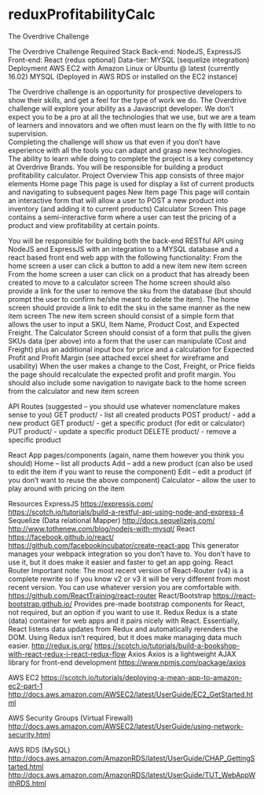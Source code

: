 # reduxProfitabilityCalc
The Overdrive Challenge

The Overdrive Challenge
Required Stack
Back-end: NodeJS, ExpressJS
Front-end: React (redux optional)
Data-tier: MYSQL (sequelize integration)
Deployment
AWS EC2 with Amazon Linux or Ubuntu @ latest (currently 16.02)
MYSQL (Deployed in AWS RDS or installed on the EC2 instance)

The Overdrive challenge is an opportunity for prospective developers to show their skills, and get a feel for the type of work we do.  The Overdrive challenge will explore your ability as a Javascript developer.  We don’t expect you to be a pro at all the technologies that we use, but we are a team of learners and innovators and we often must learn on the fly with little to no supervision.  
Completing the challenge will show us that even if you don’t have experience with all the tools you can adapt and grasp new technologies.  The ability to learn while doing to complete the project is a key competency at Overdrive Brands.
You will be responsible for building a product profitability calculator.
Project Overview
This app consists of three major elements
Home page
This page is used for display a list of current products and navigating to subsequent pages
New Item page
This page will contain an interactive form that will allow a user to POST a new product into inventory (and adding it to current products)
Calculator Screen
This page contains a semi-interactive form where a user can test the pricing of a product and view profitability at certain points.

You will be responsible for building both the back-end RESTful API using NodeJS and ExpressJS with an integration to a MYSQL database and a react based front end web app with the following functionality:
From the home screen a user can click a button to add a new item new item screen
From the home screen a user can click on a product that has already been created to move to a calculator screen
The home screen should also provide a link for the user to remove the sku from the database (but should prompt the user to confirm he/she meant to delete the item).
The home screen should provide a link to edit the sku in the same manner as the new item screen
The new item screen should consist of a simple form that allows the user to input a SKU, Item Name, Product Cost, and Expected Freight.
The Calculator Screen should consist of a form that pulls the given SKUs data (per above) into a form that the user can manipulate (Cost and Freight) plus an additional input box for price and a calculation for Expected Profit and Profit Margin (see attached excel sheet for wireframe and usability)
When the user makes a change to the Cost, Freight, or Price fields the page should recalculate the expected profit and profit margin.
You should also include some navigation to navigate back to the home screen from the calculator and new item screen

API Routes (suggested – you should use whatever nomenclature makes sense to you)
GET product/ - list all created products
POST product/ - add a new product
GET product/<SKU> - get a specific product (for edit or calculator)
PUT product/<SKU> - update a specific product
DELETE product/<SKU> - remove a specific product

React App pages/components (again, name them however you think you should)
Home – list all products
Add – add a new product (can also be used to edit the item if you want to reuse the component)
Edit – edit a product (if you don’t want to reuse the above component)
Calculator – allow the user to play around with pricing on the item

Resources
ExpressJS
https://expressjs.com/
https://scotch.io/tutorials/build-a-restful-api-using-node-and-express-4
Sequelize (Data relational Mapper)
http://docs.sequelizejs.com/
http://www.tothenew.com/blog/nodejs-with-mysql/
React
https://facebook.github.io/react/
https://github.com/facebookincubator/create-react-app
This generator manages your webpack integration so you don’t have to.  You don’t have to use it, but it does make it easier and faster to get an app going.
React Router
Important note:  The most recent version of React-Router (v4) is a complete rewrite so if you know v2 or v3 it will be very different from most recent version.  You can use whatever version you are comfortable with.
https://github.com/ReactTraining/react-router
React/Bootstrap
https://react-bootstrap.github.io/
Provides pre-made bootstrap components for React, not required, but an option if you want to use it.
Redux
Redux is a state (data) container for web apps and it pairs nicely with React.  Essentially, React listens data updates from Redux and automatically rerenders the DOM.  Using Redux isn’t required, but it does make managing data much easier.
http://redux.js.org/
https://scotch.io/tutorials/build-a-bookshop-with-react-redux-i-react-redux-flow
Axios
Axios is a lightweight AJAX library for front-end development
https://www.npmjs.com/package/axios

AWS EC2
https://scotch.io/tutorials/deploying-a-mean-app-to-amazon-ec2-part-1
http://docs.aws.amazon.com/AWSEC2/latest/UserGuide/EC2_GetStarted.html

AWS Security Groups (Virtual Firewall)
http://docs.aws.amazon.com/AWSEC2/latest/UserGuide/using-network-security.html

AWS RDS (MySQL)
http://docs.aws.amazon.com/AmazonRDS/latest/UserGuide/CHAP_GettingStarted.html
http://docs.aws.amazon.com/AmazonRDS/latest/UserGuide/TUT_WebAppWithRDS.html



